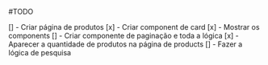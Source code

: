 #TODO

[] - Criar página de produtos
  [x] - Criar component de card
  [x] - Mostrar os components
  [] - Criar componente de paginação e toda a lógica
[x] - Aparecer a quantidade de produtos na página de products
[] - Fazer a lógica de pesquisa
